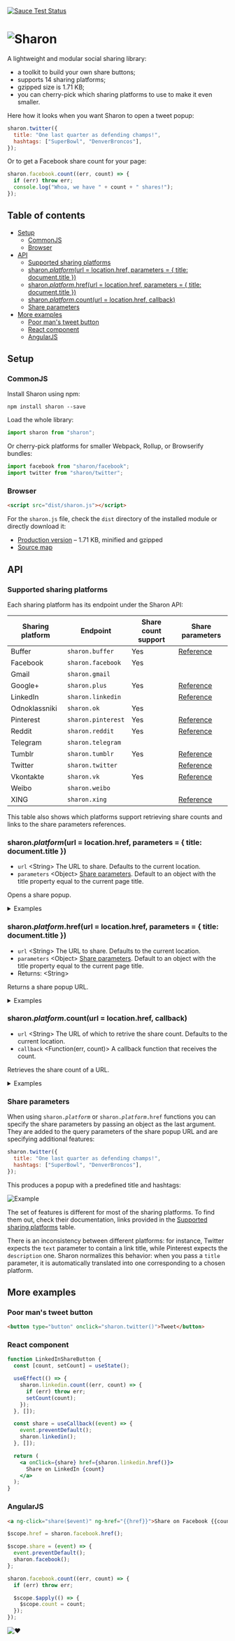 [![Sauce Test Status][saucelabs-badge]][saucelabs]

# ![Sharon][media-sharon]

A lightweight and modular social sharing library:

- a toolkit to build your own share buttons;
- supports 14 sharing platforms;
- gzipped size is 1.71 KB;
- you can cherry-pick which sharing platforms to use to make it even smaller.

Here how it looks when you want Sharon to open a tweet popup:

```js
sharon.twitter({
  title: "One last quarter as defending champs!",
  hashtags: ["SuperBowl", "DenverBroncos"],
});
```

Or to get a Facebook share count for your page:

```js
sharon.facebook.count((err, count) => {
  if (err) throw err;
  console.log("Whoa, we have " + count + " shares!");
});
```

## Table of contents

- [Setup](#setup)
  - [CommonJS](#commonjs)
  - [Browser](#browser)
- [API](#api)
  - [Supported sharing platforms](#supported-sharing-platforms)
  - [sharon._platform_(url = location.href, parameters = { title: document.title })](#sharonplatformurl--locationhref-parameters---title-documenttitle-)
  - [sharon._platform_.href(url = location.href, parameters = { title: document.title })](#sharonplatformhrefurl--locationhref-parameters---title-documenttitle-)
  - [sharon._platform_.count(url = location.href, callback)](#sharonplatformcounturl--locationhref-callback)
  - [Share parameters](#share-parameters)
- [More examples](#more-examples)
  - [Poor man&apos;s tweet button](#poor-mans-tweet-button)
  - [React component](#react-component)
  - [AngularJS](#angularjs)

## Setup

### CommonJS

Install Sharon using npm:

```
npm install sharon --save
```

Load the whole library:

```js
import sharon from "sharon";
```

Or cherry-pick platforms for smaller Webpack, Rollup, or Browserify bundles:

```js
import facebook from "sharon/facebook";
import twitter from "sharon/twitter";
```

### Browser

```html
<script src="dist/sharon.js"></script>
```

For the `sharon.js` file, check the `dist` directory of the installed module or directly download it:

- [Production version][download] – 1.71 KB, minified and gzipped
- [Source map][download-map]

## API

### Supported sharing platforms

Each sharing platform has its endpoint under the Sharon API:

| Sharing platform | Endpoint           | Share count support | Share parameters              |
| ---------------- | ------------------ | ------------------- | ----------------------------- |
| Buffer           | `sharon.buffer`    | Yes                 | [Reference][params-buffer]    |
| Facebook         | `sharon.facebook`  | Yes                 |                               |
| Gmail            | `sharon.gmail`     |                     |                               |
| Google+          | `sharon.plus`      | Yes                 | [Reference][params-plus]      |
| LinkedIn         | `sharon.linkedin`  |                     | [Reference][params-linkedin]  |
| Odnoklassniki    | `sharon.ok`        | Yes                 |                               |
| Pinterest        | `sharon.pinterest` | Yes                 | [Reference][params-pinterest] |
| Reddit           | `sharon.reddit`    | Yes                 | [Reference][params-reddit]    |
| Telegram         | `sharon.telegram`  |                     |                               |
| Tumblr           | `sharon.tumblr`    | Yes                 | [Reference][params-tumblr]    |
| Twitter          | `sharon.twitter`   |                     | [Reference][params-twitter]   |
| Vkontakte        | `sharon.vk`        | Yes                 | [Reference][params-vk]        |
| Weibo            | `sharon.weibo`     |                     |                               |
| XING             | `sharon.xing`      |                     | [Reference][params-xing]      |

This table also shows which platforms support retrieving share counts and links to the share parameters references.

### sharon._platform_(url = location.href, parameters = { title: document.title })

- `url` &lt;String&gt; The URL to share. Defaults to the current location.
- `parameters` &lt;Object&gt; [Share parameters](#share-parameters). Default to an object with the title property equal to the current page title.

Opens a share popup.

<details>
<summary>Examples</summary>
Share the current page:

```js
sharon.twitter();
```

With a custom title:

```js
sharon.twitter({ title: "Check it out" });
```

Share example.com:

```js
sharon.twitter("http://example.com");
```

Share example.com with a custom title:

```js
sharon.twitter("http://example.com", { title: "Check it out" });
```

</details>

### sharon._platform_.href(url = location.href, parameters = { title: document.title })

- `url` &lt;String&gt; The URL to share. Defaults to the current location.
- `parameters` &lt;Object&gt; [Share parameters](#share-parameters). Default to an object with the title property equal to the current page title.
- Returns: &lt;String&gt;

Returns a share popup URL.

<details>
<summary>Examples</summary>
Get the share popup URL for the current page:

```js
const link = sharon.twitter.href();
```

With a custom title:

```js
const link = sharon.twitter.href({ title: "Check it out" });
```

For example.com:

```js
const link = sharon.twitter.href("http://example.com");
```

For example.com with a custom title:

```js
const link = sharon.twitter.href("http://example.com", {
  title: "Check it out",
});
```

</details>

### sharon._platform_.count(url = location.href, callback)

- `url` &lt;String&gt; The URL of which to retrive the share count. Defaults to the current location.
- `callback` &lt;Function(err, count)&gt; A callback function that receives the count.

Retrieves the share count of a URL.

<details>
<summary>Examples</summary>
Share count for the current page:

```js
sharon.facebook.count((err, count) => {
  if (err) throw err;
  console.log(count);
});
```

For example.com:

```js
sharon.facebook.count("http://example.com", (err, count) => {
  if (err) throw err;
  console.log(count);
});
```

</details>

### Share parameters

When using <code>sharon._platform_</code> or <code>sharon._platform_.href</code> functions you can specify the share parameters by passing an object as the last argument. They are added to the query parameters of the share popup URL and are specifying additional features:

```js
sharon.twitter({
  title: "One last quarter as defending champs!",
  hashtags: ["SuperBowl", "DenverBroncos"],
});
```

This produces a popup with a predefined title and hashtags:

![Example][media-example]

The set of features is different for most of the sharing platforms. To find them out, check their documentation, links provided in the [Supported sharing platforms](#supported-sharing-platforms) table.

There is an inconsistency between different platforms: for instance, Twitter expects the `text` parameter to contain a link title, while Pinterest expects the `description` one. Sharon normalizes this behavior: when you pass a `title` parameter, it is automatically translated into one corresponding to a chosen platform.

## More examples

### Poor man&apos;s tweet button

```html
<button type="button" onclick="sharon.twitter()">Tweet</button>
```

### React component

```jsx
function LinkedInShareButton {
  const [count, setCount] = useState();

  useEffect(() => {
    sharon.linkedin.count((err, count) => {
      if (err) throw err;
      setCount(count);
    });
  }, []);

  const share = useCallback((event) => {
    event.preventDefault();
    sharon.linkedin();
  }, []);

  return (
    <a onClick={share} href={sharon.linkedin.href()}>
      Share on LinkedIn {count}
    </a>
  );
}
```

### AngularJS

```html
<a ng-click="share($event)" ng-href="{{href}}">Share on Facebook {{count}}</a>
```

```js
$scope.href = sharon.facebook.href();

$scope.share = (event) => {
  event.preventDefault();
  sharon.facebook();
};

sharon.facebook.count((err, count) => {
  if (err) throw err;

  $scope.$apply(() => {
    $scope.count = count;
  });
});
```

![:heart:][media-heart]

[download]: https://github.com/borodean/sharon/releases/download/1.6.0/sharon-1.6.0.min.js
[download-map]: https://github.com/borodean/sharon/releases/download/1.6.0/sharon-1.6.0.min.js.map
[media-example]: media/example.png
[media-heart]: https://cdn.rawgit.com/borodean/sharon/1.6.0/media/heart.svg
[media-sharon]: https://cdn.rawgit.com/borodean/sharon/1.6.0/media/sharon.svg
[params-buffer]: https://buffer.com/extras/button
[params-linkedin]: https://developer.linkedin.com/docs/share-on-linkedin
[params-pinterest]: https://developers.pinterest.com/docs/widgets/save
[params-plus]: https://developers.google.com/+/web/share/#sharelink-endpoint
[params-reddit]: https://www.reddit.com/dev/api/#POST_api_submit
[params-tumblr]: https://www.tumblr.com/docs/en/share_button
[params-twitter]: https://dev.twitter.com/web/tweet-button/web-intent
[params-vk]: https://vk.com/dev/share_details
[params-xing]: https://dev.xing.com/plugins/share_button/docs
[saucelabs]: https://saucelabs.com/u/borodean-sharon
[saucelabs-badge]: https://saucelabs.com/browser-matrix/borodean-sharon.svg
